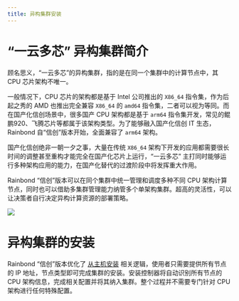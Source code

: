 ```yaml
---
title: 异构集群安装
---
```


# “一云多芯” 异构集群简介

顾名思义，“一云多芯”的异构集群，指的是在同一个集群中的计算节点中，其 CPU 芯片架构不唯一。

一般情况下，CPU 芯片的架构都是基于 Intel 公司推出的 `X86_64` 指令集，作为后起之秀的 AMD 也推出完全兼容 `X86_64` 的 `amd64` 指令集，二者可以视为等同。而在国产化信创场景中，很多国产 CPU 架构都是基于 `arm64` 指令集开发，常见的鲲鹏920、飞腾芯片等都属于该架构类型。为了能够融入国产化信创 IT 生态，Rainbond 自“信创”版本开始，全面兼容了 `arm64` 架构。

国产化信创绝非一朝一夕之事，大量在传统 `X86_64` 架构下开发的应用都需要很长时间的调整甚至重构才能完全在国产化芯片上运行，“一云多芯” 主打同时能够运行多种架构应用的能力，在国产化替代的过渡阶段中将发挥重大作用。

Rainbond “信创”版本可以在同个集群中统一管理和调度多种不同 CPU 架构计算节点，同时也可以借助多集群管理能力纳管多个单架构集群。超高的灵活性，可以让决策者自行决定异构计算资源的部署策略。

![](https://grstatic.oss-cn-shanghai.aliyuncs.com/localization-guide/%E5%BC%82%E6%9E%84%E9%9B%86%E7%BE%A4%E7%AE%A1%E7%90%86.png)

# 异构集群的安装

Rainbond “信创”版本优化了 [从主机安装](/docs/installation/install-with-ui/) 相关逻辑，使用者只需要提供所有节点的 IP 地址，节点类型即可完成集群的安装。安装控制器将自动识别所有节点的 CPU 架构信息，完成相关配置并将其纳入集群。整个过程并不需要专门针对 CPU 架构进行任何特殊配置。
